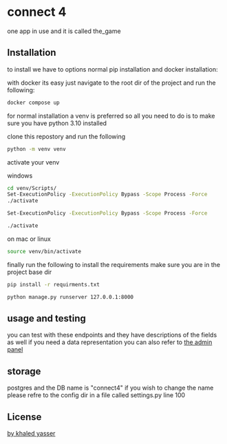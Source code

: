 # connect 4
 one app in use and it is called the_game
## Installation

to install we have to options normal pip installation and docker installation:

with docker its easy just navigate to the root dir of the project and run the following:

```bash
docker compose up
```
for normal installation a venv is preferred so all you need to do is to make sure you have python 3.10 installed 

clone this repostory and run the following 

```bash
python -m venv venv
```

activate your venv 

windows 
```bash
cd venv/Scripts/
Set-ExecutionPolicy -ExecutionPolicy Bypass -Scope Process -Force
./activate
```

```bash
Set-ExecutionPolicy -ExecutionPolicy Bypass -Scope Process -Force
```

```bash
./activate
```

on  mac or linux 

```bash
source venv/bin/activate
```

finally run the following to install the requirements  make sure you are in the project base dir

```bash
pip install -r requirments.txt
```



```bash
python manage.py runserver 127.0.0.1:8000
```



## usage  and testing 


you can test with these endpoints and they have descriptions of the fields as well if you need a data representation you can also refer to [the admin panel](http://127.0.0.1:8000/admin)

## storage 
postgres and the DB name is "connect4"
if you wish to change the name please refre to the config dir  in a file called settings.py line 100



## License
[by khaled yasser](kikokhaled.u@gmail.com)